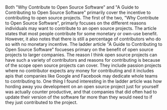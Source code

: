 Both "Why Contribute to Open Source Software" and "A Guide to Contributing to Open Source Software" primarily cover the 
incentive to contributing to open source projects. The first of the two, "Why Contribute to Open Source Software", primarly focuses on the
different reasons individuals may want to contribute to an open source projects. The article states that most people contribute for some 
monetary or own-use benefit. However, it also notes that there is still a percentage of contributors who do so with no monetary incentive.
The ladder article "A Guide to Contributing to Open Source Software" focueses primary on the benefit of open source projects to larger 
companies. The reason I think open source projects can have such a variety of contributors and reasons for contributing is because of the 
scope open source projects can cover. They include passion projects where no contributor expects any money for contributing and it includes
apis that companies like Google and Facebook may dedicate whole teams to contributing to. One thing I found interesting in the ladder 
article was how hording away you development on an open source project just for yourself was actually counter productive, and that 
companies that did often had to update their version of the software far more than they would need to if they just contributed to the 
project.
